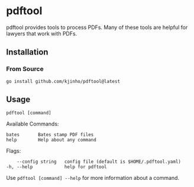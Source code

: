 # pdftool

pdftool provides tools to process PDFs. Many of these tools
are helpful for lawyers that work with PDFs.

## Installation

### From Source

    go install github.com/kjinho/pdftool@latest

## Usage

    pdftool [command]

Available Commands:

    bates       Bates stamp PDF files
    help        Help about any command

Flags:

        --config string   config file (default is $HOME/.pdftool.yaml)
    -h, --help            help for pdftool

Use ```pdftool [command] --help``` for more information about a command.
